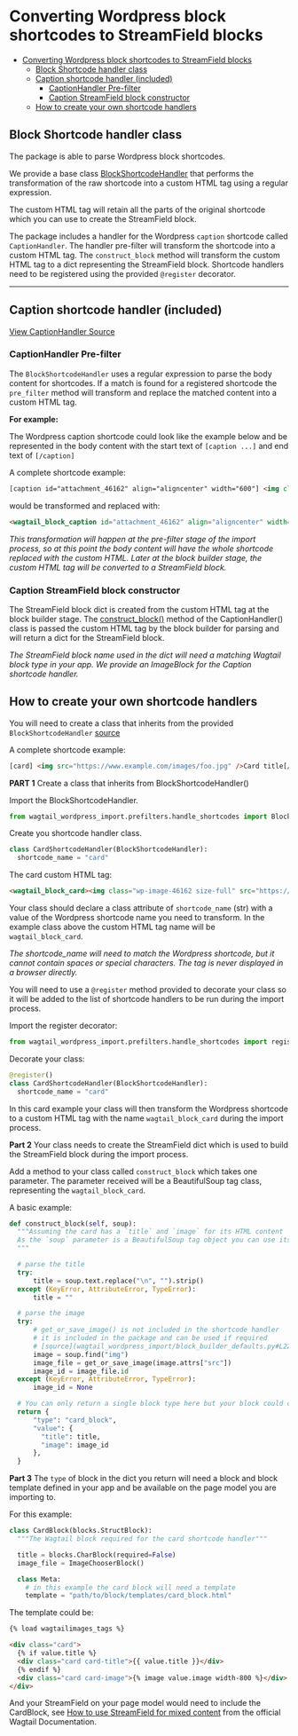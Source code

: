 # Converting Wordpress block shortcodes to StreamField blocks

- [Converting Wordpress block shortcodes to StreamField blocks](#converting-wordpress-block-shortcodes-to-streamfield-blocks)
  - [Block Shortcode handler class](#block-shortcode-handler-class)
  - [Caption shortcode handler (included)](#caption-shortcode-handler-included)
    - [CaptionHandler Pre-filter](#captionhandler-pre-filter)
    - [Caption StreamField block constructor](#caption-streamfield-block-constructor)
  - [How to create your own shortcode handlers](#how-to-create-your-own-shortcode-handlers)

## Block Shortcode handler class

The package is able to parse Wordpress block shortcodes.

We provide a base class [BlockShortcodeHandler](/wagtail_wordpress_import/prefilters/handle_shortcodes.py#L27) that performs the transformation of the raw shortcode into a custom HTML tag using a regular expression.

The custom HTML tag will retain all the parts of the original shortcode which you can use to create the StreamField block.

The package includes a handler for the Wordpress `caption` shortcode called `CaptionHandler`. The handler pre-filter will transform the shortcode into a custom HTML tag. The `construct_block` method will transform the custom HTML tag to a dict representing the StreamField block. Shortcode handlers need to be registered using the provided  `@register` decorator.

---

## Caption shortcode handler (included)

[View CaptionHandler Source](/wagtail_wordpress_import/prefilters/handle_shortcodes.py#L102)

### CaptionHandler Pre-filter

The `BlockShortcodeHandler` uses a regular expression to parse the body content for shortcodes. If a match is found for a registered shortcode the `pre_filter` method will transform and replace the matched content into a custom HTML tag.

**For example:**

The Wordpress caption shortcode could look like the example below and be represented in the body content with the start text of `[caption ...]` and end text of `[/caption]`

A complete shortcode example:

```html
[caption id="attachment_46162" align="aligncenter" width="600"] <img class="wp-image-46162 size-full"  src="https://www.example.com/images/foo.jpg" alt="This describes the image" width="600" height="338" /><em>This is a caption about the image (the one above) in <a href="https//www.example.com/bar/" target="_blank" rel="noopener noreferrer">Glorious Rich Text</a>!</em>[/caption]
```

would be transformed and replaced with:

```html
<wagtail_block_caption id="attachment_46162" align="aligncenter" width="600"><img class="wp-image-46162 size-full" src="https://www.example.com/images/foo.jpg" alt="This describes the image" width="600" height="338" /><em>This is a caption about the image (the one above) in <a href="https//www.example.com/bar/" target="_blank" rel="noopener noreferrer">Glorious Rich Text</a>!</em></wagtail_block_caption>
```

*This transformation will happen at the pre-filter stage of the import process, so at this point the body content will have the whole shortcode replaced with the custom HTML. Later at the block builder stage, the custom HTML tag will be converted to a StreamField block.*

### Caption StreamField block constructor

The StreamField block dict is created from the custom HTML tag at the block builder stage. The [construct_block()](/wagtail_wordpress_import/prefilters/handle_shortcodes.py#L133) method of the CaptionHandler() class is passed the custom HTML tag by the block builder for parsing and will return a dict for the StreamField block.

*The StreamField block name used in the dict will need a matching Wagtail block type in your app. We provide an ImageBlock for the Caption shortcode handler.*

## How to create your own shortcode handlers

You will need to create a class that inherits from the provided `BlockShortcodeHandler` [source](/wagtail_wordpress_import/prefilters/handle_shortcodes.py)

A complete shortcode example:

```html
[card] <img src="https://www.example.com/images/foo.jpg" />Card title[/caption]
```

**PART 1** Create a class that inherits from BlockShortcodeHandler()

Import the BlockShortcodeHandler.

```python
from wagtail_wordpress_import.prefilters.handle_shortcodes import BlockShortcodeHandler
```

Create you shortcode handler class.

```python
class CardShortcodeHandler(BlockShortcodeHandler):
  shortcode_name = "card"
```

The card custom HTML tag:

```html
<wagtail_block_card><img class="wp-image-46162 size-full" src="https://www.example.com/images/foo.jpg" />Card title</wagtail_block_card>
```

Your class should declare a class attribute of `shortcode_name` (str) with a value of the Wordpress shortcode name you need to transform. In the example class above the custom HTML tag name will be `wagtail_block_card`.

*The shortcode_name will need to match the Wordpress shortcode, but it cannot contain spaces or special characters. The tag is never displayed in a browser directly.*

You will need to use a `@register` method provided to decorate your class so it will be added to the list of shortcode handlers to be run during the import process.

Import the register decorator:

```python
from wagtail_wordpress_import.prefilters.handle_shortcodes import register
```

Decorate your class:

```python
@register()
class CardShortcodeHandler(BlockShortcodeHandler):
  shortcode_name = "card"
```

In this card example your class will then transform the Wordpress shortcode to a custom HTML tag with the name `wagtail_block_card` during the import process.

**Part 2** Your class needs to create the StreamField dict which is used to build the StreamField block during the import process.

Add a method to your class called `construct_block` which takes one parameter. The parameter received will be a BeautifulSoup tag class, representing the `wagtail_block_card`.

A basic example:

```python
def construct_block(self, soup):
  """Assuming the card has a `title` and `image` for its HTML content
  As the `soup` parameter is a BeautifulSoup tag object you can use its methods to extract the data you need.
  """

  # parse the title
  try:
      title = soup.text.replace("\n", "").strip()
  except (KeyError, AttributeError, TypeError):
      title = ""

  # parse the image
  try:
      # get_or_save_image() is not included in the shortcode handler
      # it is included in the package and can be used if required
      # [source](wagtail_wordpress_import/block_builder_defaults.py#L222)
      image = soup.find("img")
      image_file = get_or_save_image(image.attrs["src"])
      image_id = image_file.id
  except (KeyError, AttributeError, TypeError):
      image_id = None

  # You can only return a single block type here but your block could contain child blocks.
  return {
      "type": "card_block",
      "value": {
        "title": title,
        "image": image_id 
      },
  }
```

**Part 3** The `type` of block in the dict you return will need a block and block template defined in your app and be available on the page model you are importing to.

For this example:

```python
class CardBlock(blocks.StructBlock):
  """The Wagtail block required for the card shortcode handler"""

  title = blocks.CharBlock(required=False)
  image_file = ImageChooserBlock()

  class Meta:
    # in this example the card block will need a template
    template = "path/to/block/templates/card_block.html"
```

The template could be:

```html
{% load wagtailimages_tags %}

<div class="card">
  {% if value.title %}
  <div class="card card-title">{{ value.title }}</div>
  {% endif %}
  <div class="card card-image">{% image value.image width-800 %}</div>
</div>
```

And your StreamField on your page model would need to include the CardBlock, see [How to use StreamField for mixed content](https://docs.wagtail.io/en/stable/topics/streamfield.html#how-to-use-streamfield-for-mixed-content) from the official Wagtail Documentation.
